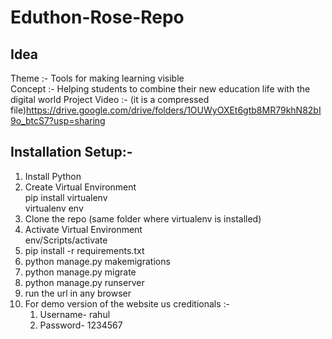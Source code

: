 # Eduthon-Rose-Repo
## Idea
  Theme :- Tools for making learning visible  
  Concept :- Helping students to combine their new education life with the digital world
  Project Video :- (it is a compressed file)https://drive.google.com/drive/folders/1OUWyOXEt6gtb8MR79khN82bI9o_btcS7?usp=sharing
## Installation Setup:-  
1. Install Python
2. Create Virtual Environment    
      pip install virtualenv  
      virtualenv env
3. Clone the repo (same folder where virtualenv is installed)
4. Activate Virtual Environment  
       env/Scripts/activate
5. pip install -r requirements.txt
6. python manage.py makemigrations
7. python manage.py migrate
8. python manage.py runserver
9. run the url in any browser
10. For demo version of the website us creditionals :-
    1. Username- rahul
    2. Password- 1234567
